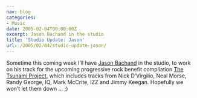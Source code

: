 ```yaml
---
nav: blog
categories:
- Music
date: 2005-02-04T00:00:00Z
excerpt: Jason Bachand in the studio
title: 'Studio Update: Jason'
url: /2005/02/04/studio-update-jason/
---
```


Sometime this coming week I’ll have [Jason Bachand][1] in the studio, to work on his track for the upcoming progressive rock benefit compilation [The Tsunami Project][2], which includes tracks from Nick D’Virgilio, Neal Morse, Randy George, IQ, Mark McCrite, IZZ and Jimmy Keegan. Hopefully we won’t let them down … ;)

 [1]: http://jasonbachand.com/
 [2]: http://www.digitalchemistrymusic.com/the-tsunami-project/
